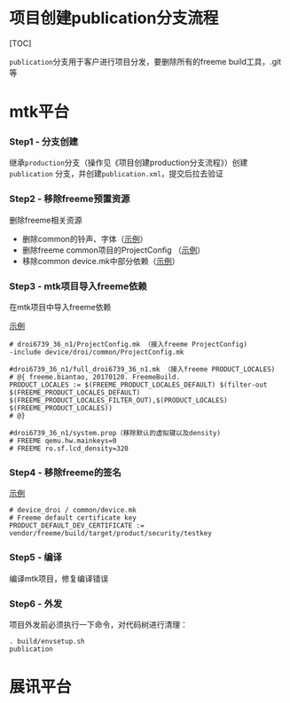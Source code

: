 # 项目创建publication分支流程

[TOC]

`publication`分支用于客户进行项目分发，要删除所有的freeme build工具，.git等

# mtk平台

### Step1 - 分支创建

继承`production`分支（操作见《项目创建production分支流程》）创建`publication` 分支，并创建`publication.xml`，提交后拉去验证

### Step2 - 移除freeme预置资源

删除freeme相关资源

- 删除common的铃声、字体（[示例](http://10.20.40.17:8080/#/c/37954/)）
- 删除freeme common项目的ProjectConfig （[示例](http://10.20.40.17:8080/#/c/37954/1/common/ProjectConfig.base.mk)）
- 移除common device.mk中部分依赖（[示例](http://10.20.40.17:8080/#/c/37954/1/common/device.mk)）

### Step3 - mtk项目导入freeme依赖

在mtk项目中导入freeme依赖

[示例](http://10.20.40.17:8080/#/c/37954/)

```
# droi6739_36_n1/ProjectConfig.mk （接入freeme ProjectConfig)
-include device/droi/common/ProjectConfig.mk

#droi6739_36_n1/full_droi6739_36_n1.mk （接入freeme PRODUCT_LOCALES)
# @{ freeme.biantao, 20170120. FreemeBuild.
PRODUCT_LOCALES := $(FREEME_PRODUCT_LOCALES_DEFAULT) $(filter-out $(FREEME_PRODUCT_LOCALES_DEFAULT) $(FREEME_PRODUCT_LOCALES_FILTER_OUT),$(PRODUCT_LOCALES) $(FREEME_PRODUCT_LOCALES))
# @}

#droi6739_36_n1/system.prop（移除默认的虚拟键以及density)
# FREEME qemu.hw.mainkeys=0
# FREEME ro.sf.lcd_density=320
```

### Step4 - 移除freeme的签名

[示例](http://10.20.40.17:8080/#/c/37955/1/common/device.mk)

```
# device_droi / common/device.mk
# Freeme default certificate key
PRODUCT_DEFAULT_DEV_CERTIFICATE := vendor/freeme/build/target/product/security/testkey
```

### Step5 - 编译

编译mtk项目，修复编译错误

### Step6 - 外发

项目外发前必须执行一下命令，对代码树进行清理：
```
. build/envsetup.sh
publication
```

# 展讯平台